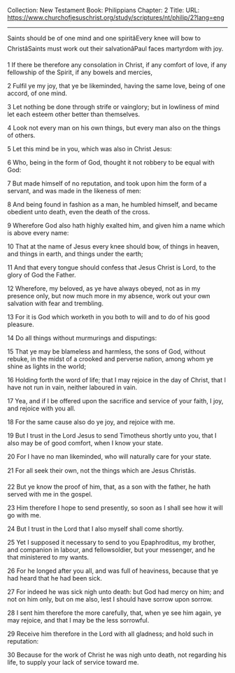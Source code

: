 Collection: New Testament
Book: Philippians
Chapter: 2
Title: 
URL: https://www.churchofjesuschrist.org/study/scriptures/nt/philip/2?lang=eng

---

Saints should be of one mind and one spiritâEvery knee will bow to ChristâSaints must work out their salvationâPaul faces martyrdom with joy.

1 If there be therefore any consolation in Christ, if any comfort of love, if any fellowship of the Spirit, if any bowels and mercies,

2 Fulfil ye my joy, that ye be likeminded, having the same love, being of one accord, of one mind.

3 Let nothing be done through strife or vainglory; but in lowliness of mind let each esteem other better than themselves.

4 Look not every man on his own things, but every man also on the things of others.

5 Let this mind be in you, which was also in Christ Jesus:

6 Who, being in the form of God, thought it not robbery to be equal with God:

7 But made himself of no reputation, and took upon him the form of a servant, and was made in the likeness of men:

8 And being found in fashion as a man, he humbled himself, and became obedient unto death, even the death of the cross.

9 Wherefore God also hath highly exalted him, and given him a name which is above every name:

10 That at the name of Jesus every knee should bow, of things in heaven, and things in earth, and things under the earth;

11 And that every tongue should confess that Jesus Christ is Lord, to the glory of God the Father.

12 Wherefore, my beloved, as ye have always obeyed, not as in my presence only, but now much more in my absence, work out your own salvation with fear and trembling.

13 For it is God which worketh in you both to will and to do of his good pleasure.

14 Do all things without murmurings and disputings:

15 That ye may be blameless and harmless, the sons of God, without rebuke, in the midst of a crooked and perverse nation, among whom ye shine as lights in the world;

16 Holding forth the word of life; that I may rejoice in the day of Christ, that I have not run in vain, neither laboured in vain.

17 Yea, and if I be offered upon the sacrifice and service of your faith, I joy, and rejoice with you all.

18 For the same cause also do ye joy, and rejoice with me.

19 But I trust in the Lord Jesus to send Timotheus shortly unto you, that I also may be of good comfort, when I know your state.

20 For I have no man likeminded, who will naturally care for your state.

21 For all seek their own, not the things which are Jesus Christâs.

22 But ye know the proof of him, that, as a son with the father, he hath served with me in the gospel.

23 Him therefore I hope to send presently, so soon as I shall see how it will go with me.

24 But I trust in the Lord that I also myself shall come shortly.

25 Yet I supposed it necessary to send to you Epaphroditus, my brother, and companion in labour, and fellowsoldier, but your messenger, and he that ministered to my wants.

26 For he longed after you all, and was full of heaviness, because that ye had heard that he had been sick.

27 For indeed he was sick nigh unto death: but God had mercy on him; and not on him only, but on me also, lest I should have sorrow upon sorrow.

28 I sent him therefore the more carefully, that, when ye see him again, ye may rejoice, and that I may be the less sorrowful.

29 Receive him therefore in the Lord with all gladness; and hold such in reputation:

30 Because for the work of Christ he was nigh unto death, not regarding his life, to supply your lack of service toward me.
